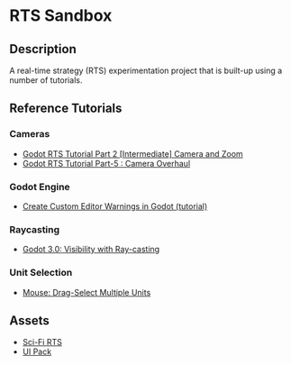 # RTS Sandbox

## Description
A real-time strategy (RTS) experimentation project that is built-up using a number of tutorials.

## Reference Tutorials

### Cameras
* [Godot RTS Tutorial Part 2 [Intermediate] Camera and Zoom](https://www.youtube.com/watch?v=FSoFJAmh96g)
* [Godot RTS Tutorial Part-5 : Camera Overhaul](https://www.youtube.com/watch?v=GhY1x1lGeNs)

### Godot Engine
* [Create Custom Editor Warnings in Godot (tutorial)](https://www.youtube.com/watch?v=90XPxd2533c)

### Raycasting
* [Godot 3.0: Visibility with Ray-casting](http://kidscancode.org/blog/2018/03/godot3_visibility_raycasts/)

### Unit Selection
* [Mouse: Drag-Select Multiple Units](http://kidscancode.org/godot_recipes/input/multi_unit_select/)

## Assets
* [Sci-Fi RTS](https://www.kenney.nl/assets/sci-fi-rts)
* [UI Pack](https://www.kenney.nl/assets/ui-pack)
